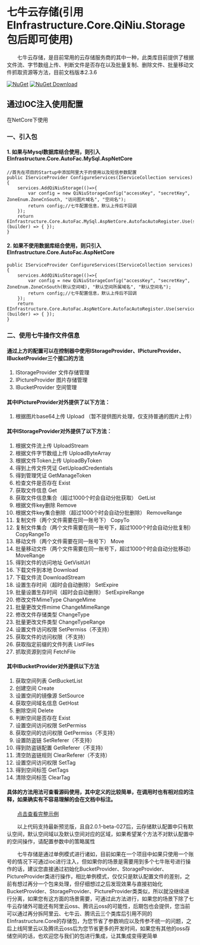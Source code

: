 # 七牛云存储(引用EInfrastructure.Core.QiNiu.Storage包后即可使用)

&emsp;&emsp;七牛云存储，是目前常用的云存储服务商的其中一种，此类库目前提供了根据文件流、字节数组上传、判断文件是否存在以及批量复制、删除文件、批量移动文件抓取资源等方法，目前文档版本2.3.6

[![NuGet](https://img.shields.io/nuget/v/EInfrastructure.Core.QiNiu.Storage.svg?style=flat-square)](https://www.nuget.org/packages/EInfrastructure.Core.QiNiu.Storage)
[![NuGet Download](https://img.shields.io/nuget/dt/EInfrastructure.Core.QiNiu.Storage.svg?style=flat-square)](https://www.nuget.org/packages/EInfrastructure.Core.QiNiu.Storage)


## 通过IOC注入使用配置

在NetCore下使用

### 一、引入包

#### 1. 如果与Mysql数据库结合使用，则引入EInfrastructure.Core.AutoFac.MySql.AspNetCore

    //首先在项目的Startup中添加阿里大于的使用以及短信参数配置
    public IServiceProvider ConfigureServices(IServiceCollection services)
    {
        services.AddQiNiuStorage(()=>{
            var config = new QiNiuStorageConfig("accessKey", "secretKey", ZoneEnum.ZoneCnSouth, "访问图片域名", "空间名");
            return config;//七牛配置信息，默认上传后不回调
        });
        return EInfrastructure.Core.AutoFac.MySql.AspNetCore.AutofacAutoRegister.Use(services, (builder) => { });
    }

#### 2. 如果不使用数据库结合使用，则只引入EInfrastructure.Core.AutoFac.AspNetCore
    
    public IServiceProvider ConfigureServices(IServiceCollection services)
    {
        services.AddQiNiuStorage(()=>{
            var config = new QiNiuStorageConfig("accessKey", "secretKey", ZoneEnum.ZoneCnSouth(默认空间域), "默认空间所属域名", "默认空间名");
            return config;//七牛配置信息，默认上传后不回调
        });
        return EInfrastructure.Core.AutoFac.AspNetCore.AutofacAutoRegister.Use(services, (builder) => { });
    }

### 二、使用七牛操作文件信息

#### 通过上方的配置可以在控制器中使用IStorageProvider、IPictureProvider、IBucketProvider三个接口的方法

1. IStorageProvider 文件存储管理
1. IPictureProvider 图片存储管理
1. IBucketProvider 空间管理

#### 其中IPictureProvider对外提供了以下方法：
        
1. 根据图片base64上传 Upload （暂不提供图片处理，仅支持普通的图片上传）

#### 其中IStorageProvider对外提供了以下方法：

1. 根据文件流上传 UploadStream
1. 根据文件字节数组上传  UploadByteArray
1. 根据文件Token上传 UploadByToken
1. 得到上传文件凭证 GetUploadCredentials
1. 得到管理凭证 GetManageToken
1. 检查文件是否存在 Exist
1. 获取文件信息 Get
1. 获取文件信息集合（超过1000个时会自动分批获取） GetList
1. 根据文件key删除 Remove
1. 根据文件key集合删除（超过1000个时会自动分批删除） RemoveRange
1. 复制文件（两个文件需要在同一账号下） CopyTo
1. 复制文件集合（两个文件需要在同一账号下，超过1000个时会自动分批复制） CopyRangeTo
1. 移动文件（两个文件需要在同一账号下） Move
1. 批量移动文件（两个文件需要在同一账号下，超过1000个时会自动分批移动） MoveRange
1. 得到文件的访问地址 GetVisitUrl
1. 下载文件到本地 Download
1. 下载文件流 DownloadStream
1. 设置生存时间（超时会自动删除） SetExpire
2. 批量设置生存时间（超时会自动删除） SetExpireRange
1. 修改文件MimeType ChangeMime
1. 批量更改文件mime ChangeMimeRange
1. 修改文件存储类型 ChangeType
1. 批量更改文件类型 ChangeTypeRange
1. 设置文件访问权限 SetPermiss（不支持）
1. 获取文件的访问权限（不支持）
1. 获取指定前缀的文件列表 ListFiles
1. 抓取资源到空间  FetchFile

#### 其中IBucketProvider对外提供以下方法

1. 获取空间列表 GetBucketList
1. 创建空间 Create
1. 设置空间的镜像源 SetSource
1. 获取空间域名信息 GetHost
1. 删除空间 Delete
1. 判断空间是否存在 Exist
1. 设置空间访问权限 SetPermiss
1. 获取空间的访问权限 GetPermiss（不支持）
1. 设置防盗链 SetReferer（不支持）
1. 得到防盗链配置 GetReferer（不支持）
1. 清空防盗链规则 ClearReferer（不支持）
1. 设置空间访问权限 SetTag
1. 得到空间标签 GetTags
1. 清除空间标签 ClearTag

#### 具体的方法用法可查看源码使用，其中定义的比较简单，在调用时也有相对应的注释，如果确实有不容易理解的会在文档中标注。

  
&emsp;&emsp;<a href ="https://github.com/zhenlei520/System.Extension.Core.Demo/tree/master/Storage/System.Extension.Core.AspNetCore.QiNiuStorage" target="_blank">点击查看完整示例</a> 

&emsp;&emsp;以上代码支持最新预览版，且自2.0.1-beta-027后，云存储默认配置中只有默认空间，默认空间域以及默认空间对应的区域，如果希望某个方法不对默认配置中的空间操作，请配置参数中的策略属性

&emsp;&emsp;七牛存储是通过单例模式进行诸如，目前如果在一个项目中如果只使用一个账号的情况下可通过ioc进行注入，但如果你的场景是需要用到多个七牛账号进行操作的话，建议您直接通过初始化BucketProvider、StorageProvider、PictureProvider类进行操作，相比单例模式，仅仅只是默认配置文件的差别，之前有想过再分一个包来处理，但仔细想过之后发现效果与直接初始化BucketProvider、StorageProvider、PictureProvider类类似，所以就没继续进行分离，如果您有这方面的场景需要，可通过此方法进行，如果您的场景下除了七牛云存储外可能还有阿里云oss、腾讯云oss的可能性，后期包也会提供，您当前可以通过再分拆阿里云、七牛云、腾讯云三个类库后引用不同的EInfrastructure.Core的存储包，为您节省了参数响应以及传参不统一的问题，之后上线阿里云以及腾讯云oss后为您节省更多的开发时间，如果您有其他的oss存储空间的话，也欢迎您与我们的包进行集成，让其集成变得更简单